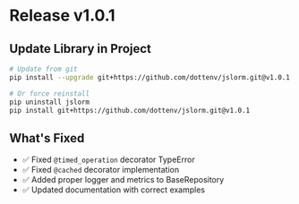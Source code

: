 # Release v1.0.1
## Update Library in Project

```bash
# Update from git
pip install --upgrade git+https://github.com/dottenv/jslorm.git@v1.0.1

# Or force reinstall
pip uninstall jslorm
pip install git+https://github.com/dottenv/jslorm.git@v1.0.1
```

## What's Fixed

- ✅ Fixed `@timed_operation` decorator TypeError
- ✅ Fixed `@cached` decorator implementation  
- ✅ Added proper logger and metrics to BaseRepository
- ✅ Updated documentation with correct examples
